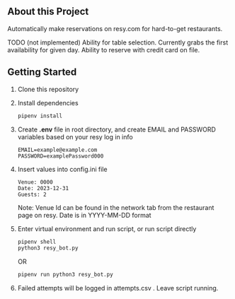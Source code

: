 ## About this Project

Automatically make reservations on resy.com for hard-to-get restaurants.

TODO (not implemented)
Ability for table selection. Currently grabs the first availability for given day.
Ability to reserve with credit card on file.

## Getting Started

1. Clone this repository

2. Install dependencies

    ```bash
    pipenv install
    ```

3. Create **.env** file in root directory, and create EMAIL and PASSWORD variables based on your resy log in info

    ```
    EMAIL=example@example.com
    PASSWORD=examplePassword000
    ```

4. Insert values into config.ini file

    ```
    Venue: 0000
    Date: 2023-12-31
    Guests: 2
    ```

    Note: Venue Id can be found in the network tab from the restaurant page on resy. Date is in YYYY-MM-DD format

5. Enter virtual environment and run script, or run script directly

    ```bash
    pipenv shell
    python3 resy_bot.py
    ```

    OR

    ```bash
    pipenv run python3 resy_bot.py
    ```

6. Failed attempts will be logged in attempts.csv . Leave script running.
